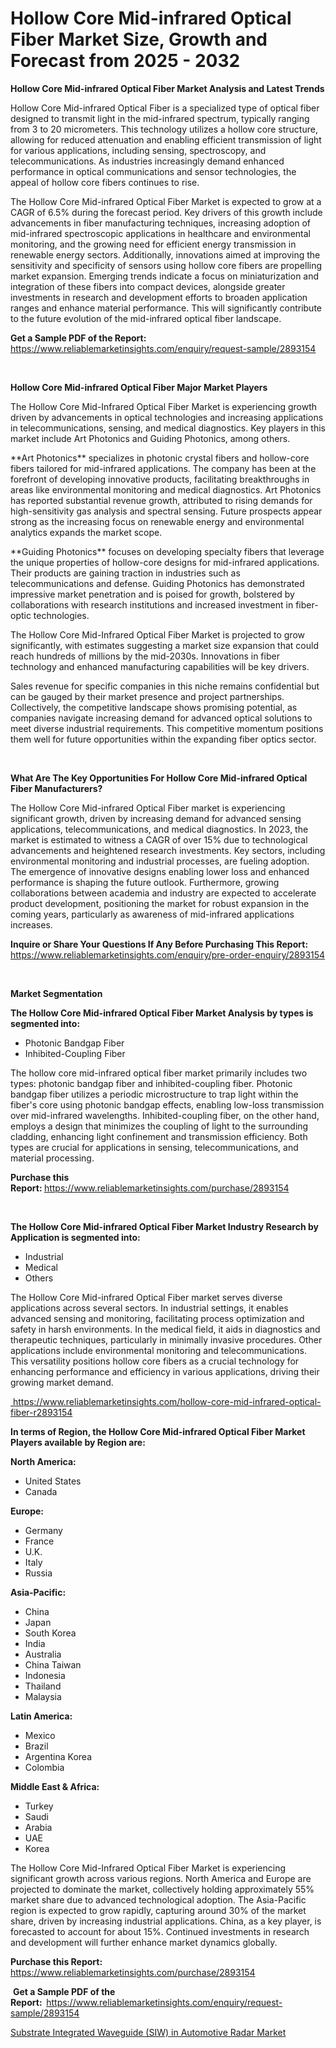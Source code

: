 <p><h1>Hollow Core Mid-infrared Optical Fiber Market Size, Growth and Forecast from 2025 - 2032</h1></p><p><strong>Hollow Core Mid-infrared Optical Fiber Market Analysis and Latest Trends</strong></p>
<p><p>Hollow Core Mid-infrared Optical Fiber is a specialized type of optical fiber designed to transmit light in the mid-infrared spectrum, typically ranging from 3 to 20 micrometers. This technology utilizes a hollow core structure, allowing for reduced attenuation and enabling efficient transmission of light for various applications, including sensing, spectroscopy, and telecommunications. As industries increasingly demand enhanced performance in optical communications and sensor technologies, the appeal of hollow core fibers continues to rise.</p><p>The Hollow Core Mid-infrared Optical Fiber Market is expected to grow at a CAGR of 6.5% during the forecast period. Key drivers of this growth include advancements in fiber manufacturing techniques, increasing adoption of mid-infrared spectroscopic applications in healthcare and environmental monitoring, and the growing need for efficient energy transmission in renewable energy sectors. Additionally, innovations aimed at improving the sensitivity and specificity of sensors using hollow core fibers are propelling market expansion. Emerging trends indicate a focus on miniaturization and integration of these fibers into compact devices, alongside greater investments in research and development efforts to broaden application ranges and enhance material performance. This will significantly contribute to the future evolution of the mid-infrared optical fiber landscape.</p></p>
<p><strong>Get a Sample PDF of the Report:&nbsp;</strong> <a href="https://www.reliablemarketinsights.com/enquiry/request-sample/2893154?utm_campaign=2441&utm_medium=2&utm_source=Github&utm_content=ia&utm_term=15032025&utm_id=hollow-core-mid-infrared-optical-fiber">https://www.reliablemarketinsights.com/enquiry/request-sample/2893154</a></p>
<p>&nbsp;</p>
<p><strong>Hollow Core Mid-infrared Optical Fiber Major Market Players</strong></p>
<p><p>The Hollow Core Mid-Infrared Optical Fiber Market is experiencing growth driven by advancements in optical technologies and increasing applications in telecommunications, sensing, and medical diagnostics. Key players in this market include Art Photonics and Guiding Photonics, among others.</p><p>**Art Photonics** specializes in photonic crystal fibers and hollow-core fibers tailored for mid-infrared applications. The company has been at the forefront of developing innovative products, facilitating breakthroughs in areas like environmental monitoring and medical diagnostics. Art Photonics has reported substantial revenue growth, attributed to rising demands for high-sensitivity gas analysis and spectral sensing. Future prospects appear strong as the increasing focus on renewable energy and environmental analytics expands the market scope.</p><p>**Guiding Photonics** focuses on developing specialty fibers that leverage the unique properties of hollow-core designs for mid-infrared applications. Their products are gaining traction in industries such as telecommunications and defense. Guiding Photonics has demonstrated impressive market penetration and is poised for growth, bolstered by collaborations with research institutions and increased investment in fiber-optic technologies.</p><p>The Hollow Core Mid-Infrared Optical Fiber Market is projected to grow significantly, with estimates suggesting a market size expansion that could reach hundreds of millions by the mid-2030s. Innovations in fiber technology and enhanced manufacturing capabilities will be key drivers.</p><p>Sales revenue for specific companies in this niche remains confidential but can be gauged by their market presence and project partnerships. Collectively, the competitive landscape shows promising potential, as companies navigate increasing demand for advanced optical solutions to meet diverse industrial requirements. This competitive momentum positions them well for future opportunities within the expanding fiber optics sector.</p></p>
<p>&nbsp;</p>
<p><strong>What Are The Key Opportunities For Hollow Core Mid-infrared Optical Fiber Manufacturers?</strong></p>
<p><p>The Hollow Core Mid-infrared Optical Fiber market is experiencing significant growth, driven by increasing demand for advanced sensing applications, telecommunications, and medical diagnostics. In 2023, the market is estimated to witness a CAGR of over 15% due to technological advancements and heightened research investments. Key sectors, including environmental monitoring and industrial processes, are fueling adoption. The emergence of innovative designs enabling lower loss and enhanced performance is shaping the future outlook. Furthermore, growing collaborations between academia and industry are expected to accelerate product development, positioning the market for robust expansion in the coming years, particularly as awareness of mid-infrared applications increases.</p></p>
<p><strong>Inquire or Share Your Questions If Any Before Purchasing This Report:</strong> <a href="https://www.reliablemarketinsights.com/enquiry/pre-order-enquiry/2893154?utm_campaign=2441&utm_medium=2&utm_source=Github&utm_content=ia&utm_term=15032025&utm_id=hollow-core-mid-infrared-optical-fiber">https://www.reliablemarketinsights.com/enquiry/pre-order-enquiry/2893154</a></p>
<p>&nbsp;</p>
<p><strong>Market Segmentation</strong></p>
<p><strong>The Hollow Core Mid-infrared Optical Fiber Market Analysis by types is segmented into:</strong></p>
<p><ul><li>Photonic Bandgap Fiber</li><li>Inhibited-Coupling Fiber</li></ul></p>
<p><p>The hollow core mid-infrared optical fiber market primarily includes two types: photonic bandgap fiber and inhibited-coupling fiber. Photonic bandgap fiber utilizes a periodic microstructure to trap light within the fiber's core using photonic bandgap effects, enabling low-loss transmission over mid-infrared wavelengths. Inhibited-coupling fiber, on the other hand, employs a design that minimizes the coupling of light to the surrounding cladding, enhancing light confinement and transmission efficiency. Both types are crucial for applications in sensing, telecommunications, and material processing.</p></p>
<p><strong>Purchase this Report:&nbsp;</strong><a href="https://www.reliablemarketinsights.com/purchase/2893154?utm_campaign=2441&utm_medium=2&utm_source=Github&utm_content=ia&utm_term=15032025&utm_id=hollow-core-mid-infrared-optical-fiber">https://www.reliablemarketinsights.com/purchase/2893154</a></p>
<p>&nbsp;</p>
<p><strong>The Hollow Core Mid-infrared Optical Fiber Market Industry Research by Application is segmented into:</strong></p>
<p><ul><li>Industrial</li><li>Medical</li><li>Others</li></ul></p>
<p><p>The Hollow Core Mid-infrared Optical Fiber market serves diverse applications across several sectors. In industrial settings, it enables advanced sensing and monitoring, facilitating process optimization and safety in harsh environments. In the medical field, it aids in diagnostics and therapeutic techniques, particularly in minimally invasive procedures. Other applications include environmental monitoring and telecommunications. This versatility positions hollow core fibers as a crucial technology for enhancing performance and efficiency in various applications, driving their growing market demand.</p></p>
<p><a href="https://www.reliablemarketinsights.com/hollow-core-mid-infrared-optical-fiber-r2893154?utm_campaign=2441&utm_medium=2&utm_source=Github&utm_content=ia&utm_term=15032025&utm_id=hollow-core-mid-infrared-optical-fiber">&nbsp;https://www.reliablemarketinsights.com/hollow-core-mid-infrared-optical-fiber-r2893154</a></p>
<p><strong>In terms of Region, the Hollow Core Mid-infrared Optical Fiber Market Players available by Region are:</strong></p>
<p>
    <p> <strong> North America: </strong>
        <ul>
            <li>United States</li>
            <li>Canada</li>
        </ul>
        </p> 
    <p> <strong> Europe: </strong>
        <ul>
            <li>Germany</li>
            <li>France</li>
            <li>U.K.</li>
            <li>Italy</li>
            <li>Russia</li>
        </ul>
        </p> 
    <p> <strong> Asia-Pacific: </strong>
        <ul>
            <li>China</li>
            <li>Japan</li>
            <li>South Korea</li>
            <li>India</li>
            <li>Australia</li>
            <li>China Taiwan</li>
            <li>Indonesia</li>
            <li>Thailand</li>
            <li>Malaysia</li>
        </ul>
        </p> 
    <p> <strong> Latin America: </strong>
        <ul>
            <li>Mexico</li>
            <li>Brazil</li>
            <li>Argentina Korea</li>
            <li>Colombia</li>
        </ul>
        </p> 
    <p> <strong> Middle East & Africa: </strong>
        <ul>
            <li>Turkey</li>
            <li>Saudi</li>
            <li>Arabia</li>
            <li>UAE</li>
            <li>Korea</li>
        </ul>
    </p>
    </p>
<p><p>The Hollow Core Mid-Infrared Optical Fiber Market is experiencing significant growth across various regions. North America and Europe are projected to dominate the market, collectively holding approximately 55% market share due to advanced technological adoption. The Asia-Pacific region is expected to grow rapidly, capturing around 30% of the market share, driven by increasing industrial applications. China, as a key player, is forecasted to account for about 15%. Continued investments in research and development will further enhance market dynamics globally.</p></p>
<p><strong>Purchase this Report: </strong><a href="https://www.reliablemarketinsights.com/purchase/2893154?utm_campaign=2441&utm_medium=2&utm_source=Github&utm_content=ia&utm_term=15032025&utm_id=hollow-core-mid-infrared-optical-fiber">https://www.reliablemarketinsights.com/purchase/2893154</a></p>
<p>&nbsp;<strong>Get a Sample PDF of the Report:&nbsp;&nbsp;</strong><a href="https://www.reliablemarketinsights.com/enquiry/request-sample/2893154?utm_campaign=2441&utm_medium=2&utm_source=Github&utm_content=ia&utm_term=15032025&utm_id=hollow-core-mid-infrared-optical-fiber">https://www.reliablemarketinsights.com/enquiry/request-sample/2893154</a></p>
<p><strong></strong></p>
<p><p><a href="https://github.com/ilonaenterline65/Market-Research-Report-List-1/blob/main/substrate-integrated-waveguide-siw-in-automotive-radar-market.md?utm_campaign=2441&utm_medium=2&utm_source=Github&utm_content=ia&utm_term=15032025&utm_id=hollow-core-mid-infrared-optical-fiber">Substrate Integrated Waveguide (SIW) in Automotive Radar Market</a></p></p>